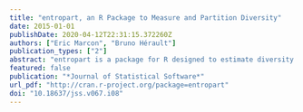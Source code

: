 ```yaml
---
title: "entropart, an R Package to Measure and Partition Diversity"
date: 2015-01-01
publishDate: 2020-04-12T22:31:15.372260Z
authors: ["Eric Marcon", "Bruno Hérault"]
publication_types: ["2"]
abstract: "entropart is a package for R designed to estimate diversity based on HCDT entropy or similarity-based entropy. It allows calculating species-neutral, phylogenetic and functional entropy and diversity, partitioning them and correcting them for estimation bias."
featured: false
publication: "*Journal of Statistical Software*"
url_pdf: "http://cran.r-project.org/package=entropart"
doi: "10.18637/jss.v067.i08"
---
```


